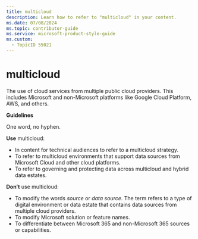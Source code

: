```yaml
---
title: multicloud
description: Learn how to refer to "multicloud" in your content.
ms.date: 07/08/2024
ms.topic: contributor-guide
ms.service: microsoft-product-style-guide
ms.custom:
  - TopicID 55021
---
```



# multicloud

The use of cloud services from multiple public cloud providers. This includes Microsoft and non-Microsoft platforms like Google Cloud Platform, AWS, and others.

**Guidelines**

One word, no hyphen.

**Use** multicloud: 

- In content for technical audiences to refer to a multicloud strategy.
- To refer to multicloud environments that support data sources from Microsoft Cloud and other cloud platforms.
- To refer to governing and protecting data across multicloud and hybrid data estates.

**Don’t** use multicloud: 

- To modify the words *source* or *data source*. The term refers to a type of digital environment or data estate that contains data sources from multiple cloud providers.
- To modify Microsoft solution or feature names.
- To differentiate between Microsoft 365 and non-Microsoft 365 sources or capabilities.

  

